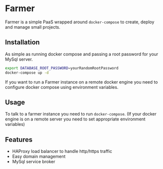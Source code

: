 # Farmer

Farmer is a simple PaaS wrapped around `docker-compose` to create, deploy and manage small projects.

## Installation
As simple as running docker compose and passing a root password for your MySql server.
```sh
export DATABASE_ROOT_PASSWORD=yourRandomRootPassword
docker-compose up -d
```

If you want to run a Farmer instance on a remote docker engine you need to configure docker compose using environment variables.

## Usage
To talk to a farmer instance you need to run `docker-compose`. (If your docker engine is on a remote server you need to set appropriate environment variables)

## Features
* HAProxy load balancer to handle http/https traffic
* Easy domain management
* MySql service broker
